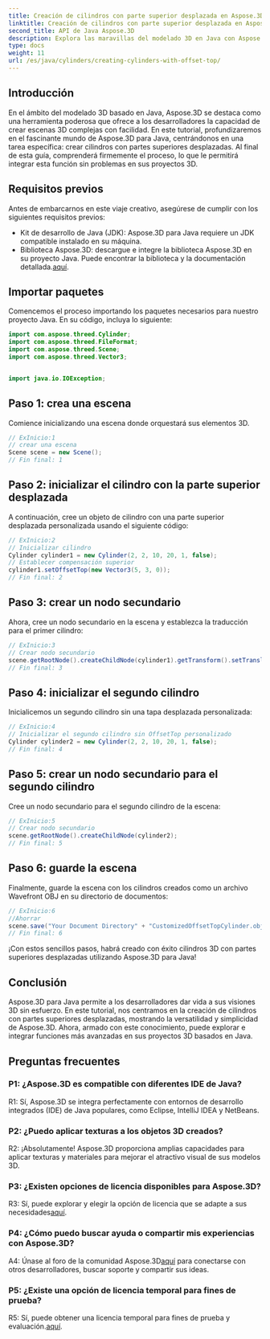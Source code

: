 ```yaml
---
title: Creación de cilindros con parte superior desplazada en Aspose.3D para Java
linktitle: Creación de cilindros con parte superior desplazada en Aspose.3D para Java
second_title: API de Java Aspose.3D
description: Explora las maravillas del modelado 3D en Java con Aspose.3D. Aprenda a crear cilindros cautivadores con tapas desplazadas sin esfuerzo.
type: docs
weight: 11
url: /es/java/cylinders/creating-cylinders-with-offset-top/
---
```

## Introducción

En el ámbito del modelado 3D basado en Java, Aspose.3D se destaca como una herramienta poderosa que ofrece a los desarrolladores la capacidad de crear escenas 3D complejas con facilidad. En este tutorial, profundizaremos en el fascinante mundo de Aspose.3D para Java, centrándonos en una tarea específica: crear cilindros con partes superiores desplazadas. Al final de esta guía, comprenderá firmemente el proceso, lo que le permitirá integrar esta función sin problemas en sus proyectos 3D.

## Requisitos previos

Antes de embarcarnos en este viaje creativo, asegúrese de cumplir con los siguientes requisitos previos:

- Kit de desarrollo de Java (JDK): Aspose.3D para Java requiere un JDK compatible instalado en su máquina.
-  Biblioteca Aspose.3D: descargue e integre la biblioteca Aspose.3D en su proyecto Java. Puede encontrar la biblioteca y la documentación detallada.[aquí](https://releases.aspose.com/3d/java/).

## Importar paquetes

Comencemos el proceso importando los paquetes necesarios para nuestro proyecto Java. En su código, incluya lo siguiente:

```java
import com.aspose.threed.Cylinder;
import com.aspose.threed.FileFormat;
import com.aspose.threed.Scene;
import com.aspose.threed.Vector3;


import java.io.IOException;
```

## Paso 1: crea una escena

Comience inicializando una escena donde orquestará sus elementos 3D.

```java
// ExInicio:1
// crear una escena
Scene scene = new Scene();
// Fin final: 1
```

## Paso 2: inicializar el cilindro con la parte superior desplazada

A continuación, cree un objeto de cilindro con una parte superior desplazada personalizada usando el siguiente código:

```java
// ExInicio:2
// Inicializar cilindro
Cylinder cylinder1 = new Cylinder(2, 2, 10, 20, 1, false);
// Establecer compensación superior
cylinder1.setOffsetTop(new Vector3(5, 3, 0));
// Fin final: 2
```

## Paso 3: crear un nodo secundario

Ahora, cree un nodo secundario en la escena y establezca la traducción para el primer cilindro:

```java
// ExInicio:3
// Crear nodo secundario
scene.getRootNode().createChildNode(cylinder1).getTransform().setTranslation(10, 0, 0);
// Fin final: 3
```

## Paso 4: inicializar el segundo cilindro

Inicialicemos un segundo cilindro sin una tapa desplazada personalizada:

```java
// ExInicio:4
// Inicializar el segundo cilindro sin OffsetTop personalizado
Cylinder cylinder2 = new Cylinder(2, 2, 10, 20, 1, false);
// Fin final: 4
```

## Paso 5: crear un nodo secundario para el segundo cilindro

Cree un nodo secundario para el segundo cilindro de la escena:

```java
// ExInicio:5
// Crear nodo secundario
scene.getRootNode().createChildNode(cylinder2);
// Fin final: 5
```

## Paso 6: guarde la escena

Finalmente, guarde la escena con los cilindros creados como un archivo Wavefront OBJ en su directorio de documentos:

```java
// ExInicio:6
//Ahorrar
scene.save("Your Document Directory" + "CustomizedOffsetTopCylinder.obj", FileFormat.WAVEFRONTOBJ);
// Fin final: 6
```

¡Con estos sencillos pasos, habrá creado con éxito cilindros 3D con partes superiores desplazadas utilizando Aspose.3D para Java!

## Conclusión

Aspose.3D para Java permite a los desarrolladores dar vida a sus visiones 3D sin esfuerzo. En este tutorial, nos centramos en la creación de cilindros con partes superiores desplazadas, mostrando la versatilidad y simplicidad de Aspose.3D. Ahora, armado con este conocimiento, puede explorar e integrar funciones más avanzadas en sus proyectos 3D basados en Java.

## Preguntas frecuentes

### P1: ¿Aspose.3D es compatible con diferentes IDE de Java?

R1: Sí, Aspose.3D se integra perfectamente con entornos de desarrollo integrados (IDE) de Java populares, como Eclipse, IntelliJ IDEA y NetBeans.

### P2: ¿Puedo aplicar texturas a los objetos 3D creados?

R2: ¡Absolutamente! Aspose.3D proporciona amplias capacidades para aplicar texturas y materiales para mejorar el atractivo visual de sus modelos 3D.

### P3: ¿Existen opciones de licencia disponibles para Aspose.3D?

R3: Sí, puede explorar y elegir la opción de licencia que se adapte a sus necesidades[aquí](https://purchase.aspose.com/buy).

### P4: ¿Cómo puedo buscar ayuda o compartir mis experiencias con Aspose.3D?

 A4: Únase al foro de la comunidad Aspose.3D[aquí](https://forum.aspose.com/c/3d/18) para conectarse con otros desarrolladores, buscar soporte y compartir sus ideas.

### P5: ¿Existe una opción de licencia temporal para fines de prueba?

 R5: Sí, puede obtener una licencia temporal para fines de prueba y evaluación.[aquí](https://purchase.aspose.com/temporary-license/).